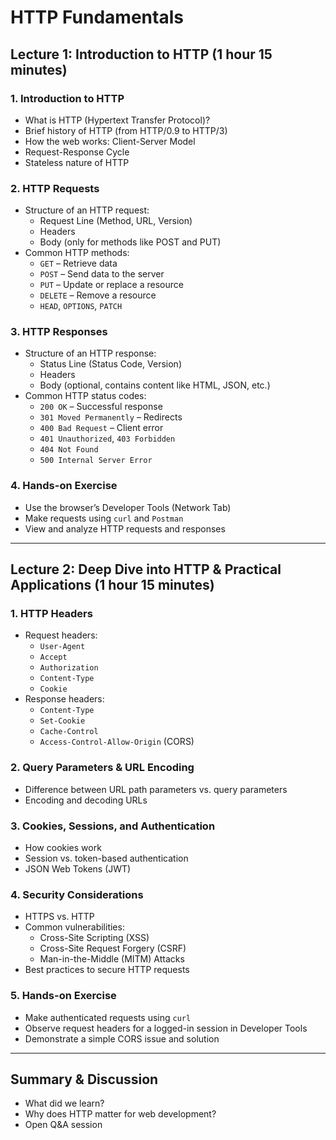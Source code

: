 # HTTP Fundamentals

## Lecture 1: Introduction to HTTP (1 hour 15 minutes)

### 1. Introduction to HTTP
- What is HTTP (Hypertext Transfer Protocol)?
- Brief history of HTTP (from HTTP/0.9 to HTTP/3)
- How the web works: Client-Server Model
- Request-Response Cycle
- Stateless nature of HTTP

### 2. HTTP Requests
- Structure of an HTTP request:
  - Request Line (Method, URL, Version)
  - Headers
  - Body (only for methods like POST and PUT)
- Common HTTP methods:
  - `GET` – Retrieve data
  - `POST` – Send data to the server
  - `PUT` – Update or replace a resource
  - `DELETE` – Remove a resource
  - `HEAD`, `OPTIONS`, `PATCH`

### 3. HTTP Responses
- Structure of an HTTP response:
  - Status Line (Status Code, Version)
  - Headers
  - Body (optional, contains content like HTML, JSON, etc.)
- Common HTTP status codes:
  - `200 OK` – Successful response
  - `301 Moved Permanently` – Redirects
  - `400 Bad Request` – Client error
  - `401 Unauthorized`, `403 Forbidden`
  - `404 Not Found`
  - `500 Internal Server Error`

### 4. Hands-on Exercise
- Use the browser’s Developer Tools (Network Tab)
- Make requests using `curl` and `Postman`
- View and analyze HTTP requests and responses

---

## Lecture 2: Deep Dive into HTTP & Practical Applications (1 hour 15 minutes)

### 1. HTTP Headers
- Request headers:
  - `User-Agent`
  - `Accept`
  - `Authorization`
  - `Content-Type`
  - `Cookie`
- Response headers:
  - `Content-Type`
  - `Set-Cookie`
  - `Cache-Control`
  - `Access-Control-Allow-Origin` (CORS)

### 2. Query Parameters & URL Encoding
- Difference between URL path parameters vs. query parameters
- Encoding and decoding URLs

### 3. Cookies, Sessions, and Authentication
- How cookies work
- Session vs. token-based authentication
- JSON Web Tokens (JWT)

### 4. Security Considerations
- HTTPS vs. HTTP
- Common vulnerabilities:
  - Cross-Site Scripting (XSS)
  - Cross-Site Request Forgery (CSRF)
  - Man-in-the-Middle (MITM) Attacks
- Best practices to secure HTTP requests

### 5. Hands-on Exercise
- Make authenticated requests using `curl`
- Observe request headers for a logged-in session in Developer Tools
- Demonstrate a simple CORS issue and solution

---

## Summary & Discussion
- What did we learn?
- Why does HTTP matter for web development?
- Open Q&A session

